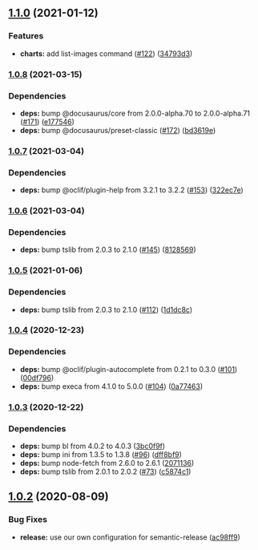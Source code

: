 ## [1.1.0](https://github.com/felipecassiors/megatar/compare/v1.0.5...v1.1.0) (2021-01-12)


### Features

* **charts:** add list-images command ([#122](https://github.com/felipecassiors/megatar/issues/122)) ([34793d3](https://github.com/felipecassiors/megatar/commit/34793d374d1afd6dd12e818a26464f9de80e5eb8))
### [1.0.8](https://github.com/felipecassiors/megatar/compare/v1.0.7...v1.0.8) (2021-03-15)


### Dependencies

* **deps:** bump @docusaurus/core from 2.0.0-alpha.70 to 2.0.0-alpha.71 ([#171](https://github.com/felipecassiors/megatar/issues/171)) ([e177546](https://github.com/felipecassiors/megatar/commit/e17754677f7e547bdf7bde1e1fd4a77aae00d24a))
* **deps:** bump @docusaurus/preset-classic ([#172](https://github.com/felipecassiors/megatar/issues/172)) ([bd3619e](https://github.com/felipecassiors/megatar/commit/bd3619ef9e58974459508f4e3cf26ba4eb6437b4))

### [1.0.7](https://github.com/felipecassiors/megatar/compare/v1.0.6...v1.0.7) (2021-03-04)


### Dependencies

* **deps:** bump @oclif/plugin-help from 3.2.1 to 3.2.2 ([#153](https://github.com/felipecassiors/megatar/issues/153)) ([322ec7e](https://github.com/felipecassiors/megatar/commit/322ec7e16f83c9ca247f41343de980c07dd268d5))

### [1.0.6](https://github.com/felipecassiors/megatar/compare/v1.0.5...v1.0.6) (2021-03-04)


### Dependencies

* **deps:** bump tslib from 2.0.3 to 2.1.0 ([#145](https://github.com/felipecassiors/megatar/issues/145)) ([8128569](https://github.com/felipecassiors/megatar/commit/8128569bcffcf025562a216180199484ff84fb8c))

### [1.0.5](https://github.com/felipecassiors/megatar/compare/v1.0.4...v1.0.5) (2021-01-06)


### Dependencies

* **deps:** bump tslib from 2.0.3 to 2.1.0 ([#112](https://github.com/felipecassiors/megatar/issues/112)) ([1d1dc8c](https://github.com/felipecassiors/megatar/commit/1d1dc8cbdc52c2db19b4adf843a354d48a0df803))

### [1.0.4](https://github.com/felipecassiors/megatar/compare/v1.0.3...v1.0.4) (2020-12-23)


### Dependencies

* **deps:** bump @oclif/plugin-autocomplete from 0.2.1 to 0.3.0 ([#101](https://github.com/felipecassiors/megatar/issues/101)) ([00df796](https://github.com/felipecassiors/megatar/commit/00df796adea57897eb1695c29d0c4f97cf16a094))
* **deps:** bump execa from 4.1.0 to 5.0.0 ([#104](https://github.com/felipecassiors/megatar/issues/104)) ([0a77463](https://github.com/felipecassiors/megatar/commit/0a77463a7b5705d60600f0ff4b5d77217c657a10))

### [1.0.3](https://github.com/felipecassiors/megatar/compare/v1.0.2...v1.0.3) (2020-12-22)


### Dependencies

* **deps:** bump bl from 4.0.2 to 4.0.3 ([3bc0f9f](https://github.com/felipecassiors/megatar/commit/3bc0f9f360c37cb1b852290432b226ba7a368eb6))
* **deps:** bump ini from 1.3.5 to 1.3.8 ([#96](https://github.com/felipecassiors/megatar/issues/96)) ([dff8bf9](https://github.com/felipecassiors/megatar/commit/dff8bf9f377fb9cfa8af97678e59fa755dd6648d))
* **deps:** bump node-fetch from 2.6.0 to 2.6.1 ([2071136](https://github.com/felipecassiors/megatar/commit/20711367a046564b995b7d7811544acb102ccb65))
* **deps:** bump tslib from 2.0.1 to 2.0.2 ([#73](https://github.com/felipecassiors/megatar/issues/73)) ([c5874c1](https://github.com/felipecassiors/megatar/commit/c5874c1b7c99323961571fa72860ea7ae2c5e188))

## [1.0.2](https://github.com/felipecassiors/megatar/compare/v1.0.1...v1.0.2) (2020-08-09)


### Bug Fixes

* **release:** use our own configuration for semantic-release ([ac98ff9](https://github.com/felipecassiors/megatar/commit/ac98ff974eacc64e80518d28452871aba218f476))
